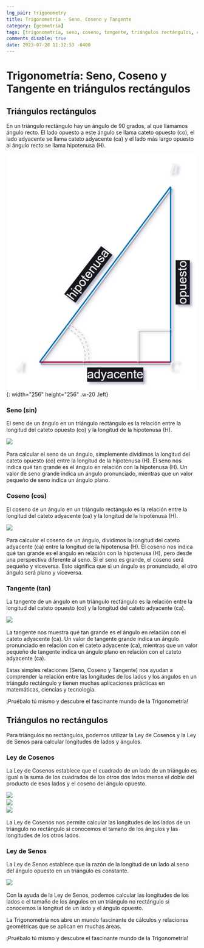 ```yaml
---
lng_pair: trigonometry
title: Trigonometría - Seno, Coseno y Tangente
category: [geometría]
tags: [trigonometría, seno, coseno, tangente, triángulos rectángulos, cálculos-geométricos]
comments_disable: true
date: 2023-07-28 11:32:53 -0400
---
```


# Trigonometría: Seno, Coseno y Tangente en triángulos rectángulos

## Triángulos rectángulos
En un triángulo rectángulo hay un ángulo de 90 grados, al que llamamos ángulo recto. El lado opuesto a este ángulo se llama cateto opuesto (co), el lado adyacente se llama cateto adyacente (ca) y el lado más largo opuesto al ángulo recto se llama hipotenusa (H).

![Desktop View](/assets/img/posts/es/trig.png){: width="256" height="256" .w-20 .left}

### Seno (sin)
El seno de un ángulo en un triángulo rectángulo es la relación entre la longitud del cateto opuesto (co) y la longitud de la hipotenusa (H).

<img src="https://latex.codecogs.com/svg.image?\large&space;{\color{Red}Seno(sin)=\frac{Cateto&space;opuesto(co)}{Hipotenusa(H)}}">

Para calcular el seno de un ángulo, simplemente dividimos la longitud del cateto opuesto (co) entre la longitud de la hipotenusa (H). El seno nos indica qué tan grande es el ángulo en relación con la hipotenusa (H). Un valor de seno grande indica un ángulo pronunciado, mientras que un valor pequeño de seno indica un ángulo plano.

### Coseno (cos)
El coseno de un ángulo en un triángulo rectángulo es la relación entre la longitud del cateto adyacente (ca) y la longitud de la hipotenusa (H).

<img src="https://latex.codecogs.com/svg.image?\large&space;{\color{Red}Coseno(cos)=\frac{Catetoadyacente(ca)}{Hipotenusa(H)}}">

Para calcular el coseno de un ángulo, dividimos la longitud del cateto adyacente (ca) entre la longitud de la hipotenusa (H). El coseno nos indica qué tan grande es el ángulo en relación con la hipotenusa (H), pero desde una perspectiva diferente al seno. Si el seno es grande, el coseno será pequeño y viceversa. Esto significa que si un ángulo es pronunciado, el otro ángulo será plano y viceversa.

### Tangente (tan)
La tangente de un ángulo en un triángulo rectángulo es la relación entre la longitud del cateto opuesto (co) y la longitud del cateto adyacente (ca).

<img src="https://latex.codecogs.com/svg.image?\large&space;{\color{Red}Tangente(tan)=\frac{Cateto&space;opuesto(co)}{Cateto&space;adyacente(ca)}}">

La tangente nos muestra qué tan grande es el ángulo en relación con el cateto adyacente (ca). Un valor de tangente grande indica un ángulo pronunciado en relación con el cateto adyacente (ca), mientras que un valor pequeño de tangente indica un ángulo plano en relación con el cateto adyacente (ca).

Estas simples relaciones (Seno, Coseno y Tangente) nos ayudan a comprender la relación entre las longitudes de los lados y los ángulos en un triángulo rectángulo y tienen muchas aplicaciones prácticas en matemáticas, ciencias y tecnología.

¡Pruébalo tú mismo y descubre el fascinante mundo de la Trigonometría!

## Triángulos no rectángulos
Para triángulos no rectángulos, podemos utilizar la Ley de Cosenos y la Ley de Senos para calcular longitudes de lados y ángulos.

### Ley de Cosenos
La Ley de Cosenos establece que el cuadrado de un lado de un triángulo es igual a la suma de los cuadrados de los otros dos lados menos el doble del producto de esos lados y el coseno del ángulo opuesto.

<img src="https://latex.codecogs.com/svg.image?\large&space;{\color{Red}a^2=b^2&plus;c^2-2*b*c*cos(A)}"><br>
<img src="https://latex.codecogs.com/svg.image?\large&space;{\color{Red}b^2=a^2&plus;c^2-2*a*c*cos(B)}"><br>
<img src="https://latex.codecogs.com/svg.image?\large&space;{\color{Red}c^2=a^2&plus;b^2-2*a*b*cos(C)}">

La Ley de Cosenos nos permite calcular las longitudes de los lados de un triángulo no rectángulo si conocemos el tamaño de los ángulos y las longitudes de los otros lados.

### Ley de Senos
La Ley de Senos establece que la razón de la longitud de un lado al seno del ángulo opuesto en un triángulo es constante.

<img src="https://latex.codecogs.com/svg.image?\large&space;{\color{Red}\frac{a}{sin(A)}=\frac{b}{sin(B)}=\frac{c}{sin(C)}}">

Con la ayuda de la Ley de Senos, podemos calcular las longitudes de los lados o el tamaño de los ángulos en un triángulo no rectángulo si conocemos la longitud de un lado y el ángulo opuesto.

La Trigonometría nos abre un mundo fascinante de cálculos y relaciones geométricas que se aplican en muchas áreas.

¡Pruébalo tú mismo y descubre el fascinante mundo de la Trigonometría!